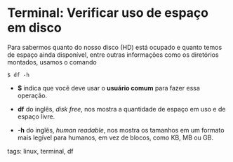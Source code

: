 # Terminal: Verificar uso de espaço em disco


Para sabermos quanto do nosso disco (HD) está ocupado e quanto temos de espaço ainda disponível, entre outras informações como os diretórios montados, usamos o comando

```
$ df -h
```

- **$** indica que você deve usar o **usuário comum** para fazer essa operação.

- **df** do inglês, *disk free*, nos mostra a quantidade de espaço em uso e de espaço livre.

- **-h** do inglês, *human readable*, nos mostra os tamanhos em um formato mais legível para humanos, em vez de blocos, como KB, MB ou GB.

tags: linux, terminal, df
